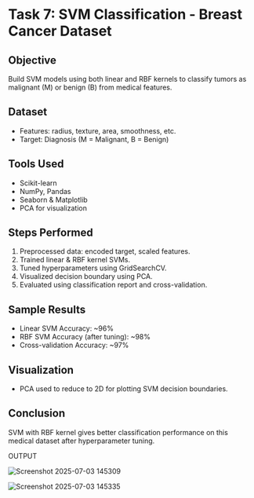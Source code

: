 # Task 7: SVM Classification - Breast Cancer Dataset

## Objective
Build SVM models using both linear and RBF kernels to classify tumors as malignant (M) or benign (B) from medical features.

## Dataset
- Features: radius, texture, area, smoothness, etc.
- Target: Diagnosis (M = Malignant, B = Benign)

## Tools Used
- Scikit-learn
- NumPy, Pandas
- Seaborn & Matplotlib
- PCA for visualization

## Steps Performed
1. Preprocessed data: encoded target, scaled features.
2. Trained linear & RBF kernel SVMs.
3. Tuned hyperparameters using GridSearchCV.
4. Visualized decision boundary using PCA.
5. Evaluated using classification report and cross-validation.

## Sample Results
- Linear SVM Accuracy: ~96%
- RBF SVM Accuracy (after tuning): ~98%
- Cross-validation Accuracy: ~97%

## Visualization
- PCA used to reduce to 2D for plotting SVM decision boundaries.

## Conclusion
SVM with RBF kernel gives better classification performance on this medical dataset after hyperparameter tuning.

OUTPUT

![Screenshot 2025-07-03 145309](https://github.com/user-attachments/assets/9a7a1e71-e02e-4125-a203-5c8765f8ce41)

![Screenshot 2025-07-03 145335](https://github.com/user-attachments/assets/1f710c64-a327-4bd8-a752-5b9e34a743ba)

